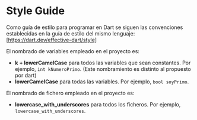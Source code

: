 # Style Guide

Como guía de estilo para programar en Dart se siguen las convenciones establecidas en la guía de estilo del mismo lenguaje: 
[https://dart.dev/effective-dart/style]

El nombrado de variables empleado en el proyecto es:
- **k + lowerCamelCase** para todos las variables que sean constantes. Por ejemplo, `int kNumeroPrimo`. (Este nombramiento es distinto al propuesto por dart)
- **lowerCamelCase** para todas las variables. Por ejemplo, `bool soyPrimo`.

El nombrado de fichero empleado en el proyecto es:
- **lowercase_with_underscores** para todos los ficheros. Por ejemplo, `lowercase_with_underscores`.
